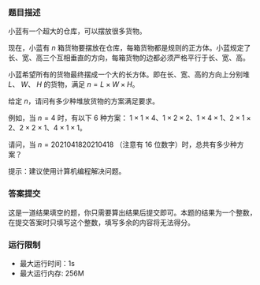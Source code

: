 ### 题目描述

小蓝有一个超大的仓库，可以摆放很多货物。

现在，小蓝有 $n$ 箱货物要摆放在仓库，每箱货物都是规则的正方体。小蓝规定了长、宽、高三个互相垂直的方向，每箱货物的边都必须严格平行于长、宽、高。

小蓝希望所有的货物最终摆成一个大的长方体。即在长、宽、高的方向上分别堆 $L$、
$W$、
$H$ 的货物，满足 $n=L×W×H$。

给定 $n$，请问有多少种堆放货物的方案满足要求。

例如，当 $n=4$ 时，有以下 $6$ 种方案：
$1×1×4、1×2×2、1×4×1、2×1×2、2×2×1、4×1×1$。

请问，当 $n=2021041820210418$ （注意有 $16$ 位数字）时，总共有多少种方案？

提示：建议使用计算机编程解决问题。

### 答案提交

这是一道结果填空的题，你只需要算出结果后提交即可。本题的结果为一个整数，在提交答案时只填写这个整数，填写多余的内容将无法得分。

### 运行限制

- 最大运行时间：1s
- 最大运行内存: 256M
